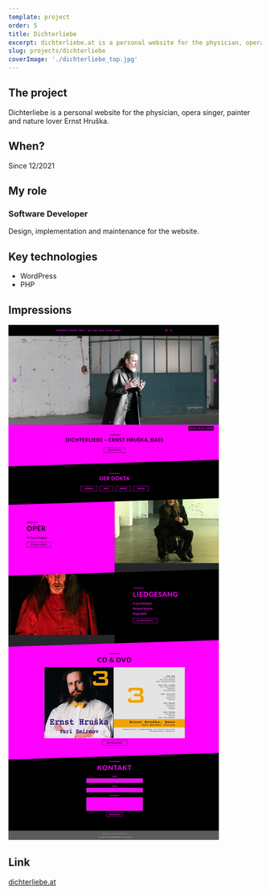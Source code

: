 ```yaml
---
template: project
order: 5
title: Dichterliebe
excerpt: dichterliebe.at is a personal website for the physician, opera singer, painter and nature lover Ernst Hruška.
slug: projects/dichterliebe
coverImage: './dichterliebe_top.jpg'
---
```

## The project

Dichterliebe is a personal website for the physician, opera singer, painter and nature lover Ernst Hruška.

## When?

Since 12/2021

## My role

### Software Developer

Design, implementation and maintenance for the website.

## Key technologies

* WordPress
* PHP

## Impressions

![dichterliebe.at website screenshot](dichterliebe_page.jpg "dichterliebe.at website screenshot")

## Link

[dichterliebe.at](http://dichterliebe.at)
